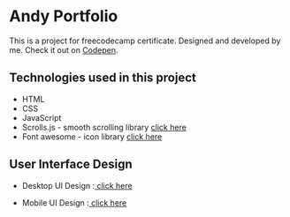# Andy Portfolio
This is a project for freecodecamp certificate. Designed and developed by me.
Check it out on <a href="https://codepen.io/souji-andy/full/wvpagZP">Codepen</a>.

<h2>Technologies used in this project</h2>
<ul>
  <li>HTML</li>
  <li>CSS</li>
  <li>JavaScript</li>
  <li>Scrolls.js - smooth scrolling library <a href="https://scrollsjs.com/">click here</a></li>
  <li>Font awesome - icon library <a href="https://fontawesome.com/">click here</a></li>
 </ul>

<section>
  <h2>User Interface Design</h2>
  <ul>
    <li><p>Desktop UI Design :<a href="https://github.com/AndyNotfound/AndyPortfolio/tree/main/Desktop%20UI%20Design"> click here</a></p></li>
    <li><p>Mobile UI Design :<a href="https://github.com/AndyNotfound/AndyPortfolio/tree/main/Mobile%20UI%20Design"> click here</a></p></li>
  </ul>
</section>
